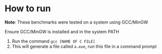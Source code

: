 # How to run

**Note**: These benchmarks were tested on a system using GCC/MinGW

Ensure GCC/MinGW is installed and in the system PATH

1. Run the command ```gcc [NAME OF C FILE]```
2. This will generate a file called ```a.exe```, run this file in a command prompt
